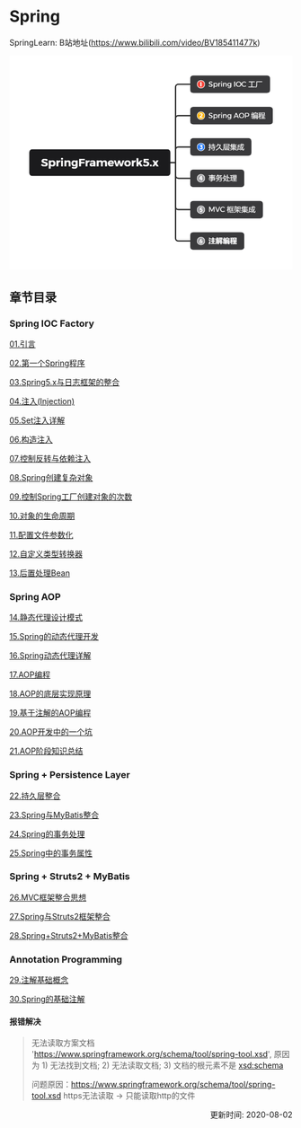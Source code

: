 # Spring
SpringLearn: B站地址(https://www.bilibili.com/video/BV185411477k)

![SpringLearn](./_Images/SpringFramework5.x.png)

## 章节目录
### Spring IOC Factory
[01.引言](./_01_引言.md)  

[02.第一个Spring程序](./_02_第一个Spring程序.md)  

[03.Spring5.x与日志框架的整合](./_03_Spring5.x与日志框架的整合.md)  

[04.注入(Injection)](./_04_注入(Injection).md)  

[05.Set注入详解](./_05_Set注入详解.md)  

[06.构造注入](./_06_构造注入.md)  

[07.控制反转与依赖注入](./_07_控制反转与依赖注入.md)  

[08.Spring创建复杂对象](./_08_Spring创建复杂对象.md)  

[09.控制Spring工厂创建对象的次数](./_09_控制Spring工厂创建对象的次数.md)  

[10.对象的生命周期](./_10_对象的生命周期.md)  

[11.配置文件参数化](./_11_配置文件参数化.md)  

[12.自定义类型转换器](./_12_自定义类型转换器.md)  

[13.后置处理Bean](./_13_后置处理Bean.md)  

### Spring AOP
[14.静态代理设计模式](./_14_静态代理设计模式.md)  

[15.Spring的动态代理开发](./_15_Spring的动态代理开发.md)  

[16.Spring动态代理详解](./_16_Spring动态代理详解.md)  

[17.AOP编程](./_17_AOP编程.md)  

[18.AOP的底层实现原理](./_18_AOP的底层实现原理.md)  

[19.基于注解的AOP编程](./_19_基于注解的AOP编程.md)  

[20.AOP开发中的一个坑](./_20_AOP开发中的一个坑.md)  

[21.AOP阶段知识总结](./_21_AOP阶段知识总结.md)  

### Spring + Persistence Layer
[22.持久层整合](./_22_持久层整合.md)  

[23.Spring与MyBatis整合](./_23_Spring与MyBatis整合.md)  

[24.Spring的事务处理](./_24_Spring的事务处理.md)  

[25.Spring中的事务属性](./_25_Spring中的事务属性.md)  

### Spring + Struts2 + MyBatis
[26.MVC框架整合思想](./_26_MVC框架整合思想.md)  

[27.Spring与Struts2框架整合](./_27_Spring与Struts2框架整合.md)  

[28.Spring+Struts2+MyBatis整合](./_28_Spring+Struts2+MyBatis整合.md)  

### Annotation Programming
[29.注解基础概念](_29_注解基础概念.md)  

[30.Spring的基础注解](_30_Spring的基础注解.md)  

#### 报错解决

> 无法读取方案文档 'https://www.springframework.org/schema/tool/spring-tool.xsd', 原因为 1) 无法找到文档; 2) 无法读取文档; 3) 文档的根元素不是 <xsd:schema>
>
> 问题原因：https://www.springframework.org/schema/tool/spring-tool.xsd  https无法读取  ->  只能读取http的文件

<p align="right">更新时间: 2020-08-02</p>
